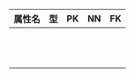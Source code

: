 

|属性名|型|PK|NN|FK|
|-|-|-|-|-|
||||||
||||||
||||||
||||||
||||||
||||||
||||||
||||||
||||||
||||||
||||||
||||||
